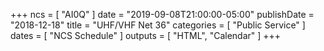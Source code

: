 +++
ncs = [ "AI0Q" ]
date = "2019-09-08T21:00:00-05:00"
publishDate = "2018-12-18"
title = "UHF/VHF Net 36"
categories = [ "Public Service" ]
dates = [ "NCS Schedule" ]
outputs = [ "HTML", "Calendar" ]
+++
